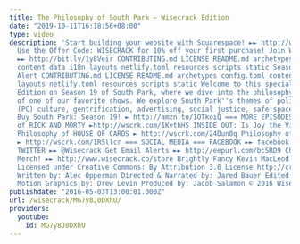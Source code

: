 ```yaml
---
title: The Philosophy of South Park – Wisecrack Edition
date: "2019-10-11T16:18:56+08:00"
type: video
description: 'Start building your website with Squarespace! ►► http://wscrk.com/1RGDGpI
  Use the Offer Code: WISECRACK for 10% off your first purchase! Join Wisecrack! SUBSCRIBE!
  ►► http://bit.ly/1y8Veir CONTRIBUTING.md LICENSE README.md archetypes config.toml
  content data i18n layouts netlify.toml resources scripts static Season 19 Spoiler
  Alert CONTRIBUTING.md LICENSE README.md archetypes config.toml content data i18n
  layouts netlify.toml resources scripts static Welcome to this special Wisecrack
  Edition on Season 19 of South Park, where we dive into the philosophy and politics
  of one of our favorite shows. We explore South Park''s themes of politically correct
  (PC) culture, gentrification, advertising, social justice, safe spaces and narcissism.
  Buy South Park: Season 19! ► http://amzn.to/1OTkoiQ === MORE EPISODES === Philosophy
  of RICK AND MORTY ►http://wscrk.com/1KvthHS INSIDE OUT: Is Joy the Villain? ► http://wscrk.com/24qinyg
  Philosophy of HOUSE OF CARDS ► http://wscrk.com/24Dun0q Philosophy of FINAL FANTASY
  ► http://wscrk.com/1RSllcr === SOCIAL MEDIA === FACEBOOK ►► facebook.com/WisecrackEDU
  TWITTER ►► @Wisecrack Get Email Alerts ►► http://eepurl.com/bcSRD9 Check out our
  Merch! ►► http://www.wisecrack.co/store Brightly Fancy Kevin MacLeod (incompetech.com)
  Licensed under Creative Commons: By Attribution 3.0 License http://creativecommons.org/licenses/by/3.0/
  Written by: Alec Opperman Directed & Narrated by: Jared Bauer Edited by: Ryan Hailey
  Motion Graphics by: Drew Levin Produced by: Jacob Salamon © 2016 Wisecrack, Inc.'
publishdate: "2016-05-03T13:00:01.000Z"
url: /wisecrack/MG7y8J0DXhU/
providers:
  youtube:
    id: MG7y8J0DXhU
---
```

